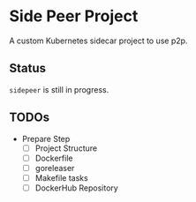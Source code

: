 # Side Peer Project
A custom Kubernetes sidecar project to use p2p.

## Status
`sidepeer` is still in progress.

## TODOs
- Prepare Step
    - [ ] Project Structure
    - [ ] Dockerfile
    - [ ] goreleaser
    - [ ] Makefile tasks
    - [ ] DockerHub Repository
